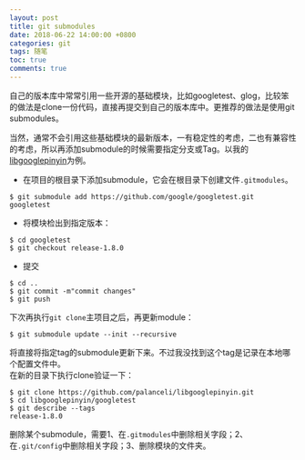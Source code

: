 ```yaml
---
layout: post
title: git submodules
date: 2018-06-22 14:00:00 +0800
categories: git
tags: 随笔
toc: true
comments: true
---
```

自己的版本库中常常引用一些开源的基础模块，比如googletest、glog，比较笨的做法是clone一份代码，直接再提交到自己的版本库中。更推荐的做法是使用git submodules。

<!-- more -->
当然，通常不会引用这些基础模块的最新版本，一有稳定性的考虑，二也有兼容性的考虑，所以再添加submodule的时候需要指定分支或Tag。以我的[libgooglepinyin](https://github.com/palanceli/libgooglepinyin.git)为例。  

- 在项目的根目录下添加submodule，它会在根目录下创建文件`.gitmodules`。
```
$ git submodule add https://github.com/google/googletest.git googletest
```
- 将模块检出到指定版本：
```
$ cd googletest
$ git checkout release-1.8.0
```
- 提交
```
$ cd ..
$ git commit -m"commit changes"
$ git push
```

下次再执行`git clone`主项目之后，再更新module：
```
$ git submodule update --init --recursive
```
将直接将指定tag的submodule更新下来。不过我没找到这个tag是记录在本地哪个配置文件中。  
在新的目录下执行clone验证一下：  
```
$ git clone https://github.com/palanceli/libgooglepinyin.git
$ cd libgooglepinyin/googletest
$ git describe --tags
release-1.8.0
```

删除某个submodule，需要1、在`.gitmodules`中删除相关字段；2、在`.git/config`中删除相关字段；3、删除模块的文件夹。